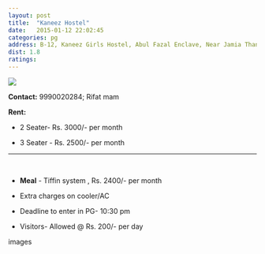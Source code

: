 ```yaml
---
layout: post
title:  "Kaneez Hostel"
date:   2015-01-12 22:02:45
categories: pg
address: B-12, Kaneez Girls Hostel, Abul Fazal Enclave, Near Jamia Thana, Jamia Nagar, Okhla, New Delhi-110025
dist: 1.8
ratings:
---
```

<a href="https://www.google.co.in/maps/place/Kaneez+Girls+Hostel/@28.560252, 77.292793,17z/data=!3m1!4b1!4m2!3m1!1s0x390ce474c1388f19:0x4fce385ecea0557b?hl=en">
        <img src="https://maps.googleapis.com/maps/api/staticmap?visible=Jamia+Millia+Islamia&size=640x300&scale=2&maptype=roadmap&markers=%7Ccolor:red%7Clabel:K%7C28.560252, 77.292793&markers=size:mid|color:green%7Clabel:FET%7C28.5606083,77.2790183&markers=size:mid|color:green%7Clabel:FET%7C28.561075,77.280960&path=color:0x0000ff|weight:3|28.561195, 77.279339|28.561534, 77.279404|28.561666, 77.279554|28.561251, 77.279554|28.561025, 77.279618|28.561044, 77.280112|28.561063, 77.280734|28.561025, 77.281249|28.561006, 77.281850|28.561044, 77.282429|28.561119, 77.282987|28.561345, 77.283524|28.561534, 77.284060|28.561703, 77.284575|28.561892, 77.285047|28.562043, 77.285519|28.562231, 77.285798|28.562269, 77.286056|28.562231, 77.286592|28.562307, 77.287193|28.562344, 77.287729|28.562401, 77.288309|28.562363, 77.288910|28.562476, 77.289403|28.562457, 77.290047|28.562533, 77.290583|28.562570, 77.291120|28.562570, 77.291463|28.562307, 77.291721|28.562288, 77.292064|28.562043, 77.292407|28.561892, 77.292729|28.561798, 77.292965|28.561647, 77.292407|28.561383, 77.292321|28.561006, 77.292643|28.560686, 77.292836|28.560347, 77.292965|28.560252, 77.292793" />
</a>

**Contact:** 9990020284;  Rifat mam



**Rent:**  

* 2 Seater- Rs. 3000/- per month

* 3 Seater - Rs. 2500/- per month


<hr><br>

*  **Meal** - Tiffin system , Rs. 2400/- per month

*  Extra charges on cooler/AC
   
*  Deadline to enter in PG- 10:30 pm
   
*  Visitors- Allowed @ Rs. 200/- per day
 
images

